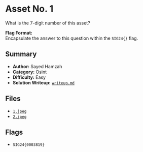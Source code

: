 # Asset No. 1

What is the 7-digit number of this asset?

**Flag Format:** \
Encapsulate the answer to this question within the `SIG24{}` flag.

## Summary
- **Author:** Sayed Hamzah
- **Category:** Osint
- **Difficulty:** Easy
- **Solution Writeup:** [`writeup.md`](./soln/writeup.md)

## Files
- [`1.jpeg`](./dist/1.jpeg)
- [`2.jpeg`](./dist/2.jpeg)

## Flags
- `SIG24{0003819}`
